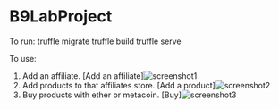 # B9LabProject

To run:
truffle migrate
truffle build
truffle serve

To use:

1. Add an affiliate.
[Add an affiliate]![screenshot1](https://cloud.githubusercontent.com/assets/13873094/23107679/25210380-f6b6-11e6-9fd7-1cacdeb546fe.png)
2. Add products to that affiliates store.
[Add a product]![screenshot2](https://cloud.githubusercontent.com/assets/13873094/23107681/279cafba-f6b6-11e6-8d14-660d0862db16.png)
3. Buy products with ether or metacoin.
[Buy]![screenshot3](https://cloud.githubusercontent.com/assets/13873094/23107683/2a4a66d0-f6b6-11e6-8e62-513540270f34.png)


